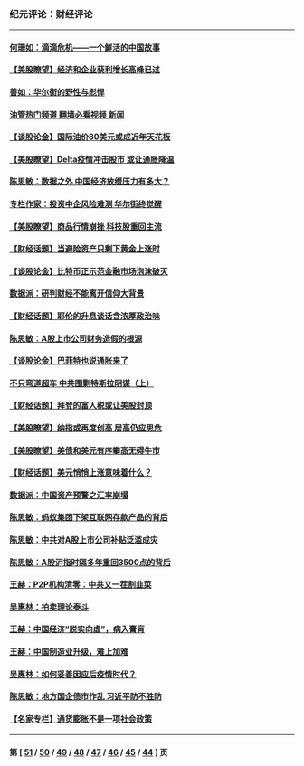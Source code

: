 ### 纪元评论：财经评论
---
#### [何珊如：滴滴危机——一个鲜活的中国故事](../../pages/nsc1026/n13151962.md?08160330) 
#### [【美股瞭望】经济和企业获利增长高峰已过](../../pages/nsc1026/n13134466.md?08160330) 
#### [善如：华尔街的野性与彪悍](../../pages/nsc1026/n13112664.md?08160330) 
#### [油管热门频道 翻墙必看视频 新闻](ok?08160330)
#### [【谈股论金】国际油价80美元或成近年天花板](../../pages/nsc1026/n13108524.md?08160330) 
#### [【美股瞭望】Delta疫情冲击股市 或让通胀降温](../../pages/nsc1026/n13100297.md?08160330) 
#### [陈思敏：数据之外 中国经济放缓压力有多大？](../../pages/nsc1026/n13085576.md?08160330) 
#### [专栏作家：投资中企风险难测 华尔街终觉醒](../../pages/nsc1026/n13079366.md?08160330) 
#### [【美股瞭望】商品行情崩挫 科技股重回主流](../../pages/nsc1026/n13029798.md?08160330) 
#### [【财经话题】当避险资产只剩下黄金上涨时](../../pages/nsc1026/n12975626.md?08160330) 
#### [【谈股论金】比特币正示范金融市场泡沫破灭](../../pages/nsc1026/n12961769.md?08160330) 
#### [数据派：研判财经不能离开信仰大背景](../../pages/nsc1026/n12932684.md?08160330) 
#### [【财经话题】耶伦的升息谈话含浓厚政治味](../../pages/nsc1026/n12927299.md?08160330) 
#### [陈思敏：A股上市公司财务造假的根源](../../pages/nsc1026/n11229323.md?08160330) 
#### [【谈股论金】巴菲特也说通胀来了](../../pages/nsc1026/n12922463.md?08160330) 
#### [不只弯道超车 中共围剿特斯拉阴谋（上）](../../pages/nsc1026/n12919595.md?08160330) 
#### [【财经话题】拜登的富人税或让美股封顶](../../pages/nsc1026/n12899125.md?08160330) 
#### [【美股瞭望】纳指或再度创高 居高仍应思危](../../pages/nsc1026/n12878350.md?08160330) 
#### [【美股瞭望】美债和美元有序攀高无碍牛市](../../pages/nsc1026/n12844459.md?08160330) 
#### [【财经话题】美元悄悄上涨意味着什么？](../../pages/nsc1026/n12798222.md?08160330) 
#### [数据派：中国资产预警之汇率崩塌](../../pages/nsc1026/n12774242.md?08160330) 
#### [陈思敏：蚂蚁集团下架互联网存款产品的背后](../../pages/nsc1026/n12719862.md?08160330) 
#### [陈思敏：中共对A股上市公司补贴泛滥成灾](../../pages/nsc1026/n12713263.md?08160330) 
#### [陈思敏：A股沪指时隔多年重回3500点的背后](../../pages/nsc1026/n12675538.md?08160330) 
#### [王赫：P2P机构清零：中共又一茬割韭菜](../../pages/nsc1026/n12614544.md?08160330) 
#### [吴惠林：拍卖理论泰斗](../../pages/nsc1026/n12591360.md?08160330) 
#### [王赫：中国经济“脱实向虚”，病入膏肓](../../pages/nsc1026/n12564946.md?08160330) 
#### [王赫：中国制造业升级，难上加难](../../pages/nsc1026/n12559461.md?08160330) 
#### [吴惠林：如何妥善因应后疫情时代？](../../pages/nsc1026/n12553885.md?08160330) 
#### [陈思敏：地方国企债市作乱 习近平防不胜防](../../pages/nsc1026/n12553384.md?08160330) 
#### [【名家专栏】通货膨胀不是一项社会政策](../../pages/nsc1026/n12528711.md?08160330) 

---
#### 第 [ [51](./51.md?08160330) / [50](./50.md?08160330) / [49](./49.md?08160330) / [48](./48.md?08160330) / [47](./47.md?08160330) / [46](./46.md?08160330) / [45](./45.md?08160330) / [44](./44.md?08160330) ] 页
